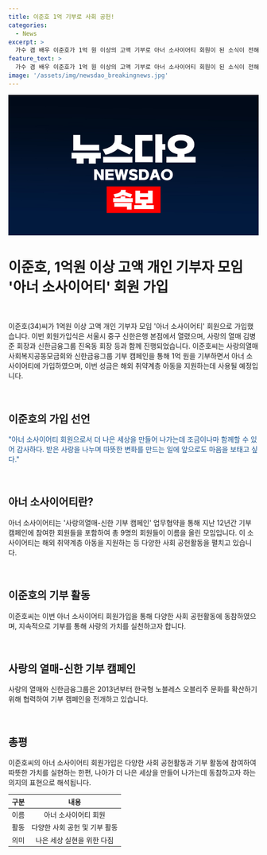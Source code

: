 ```yaml
---
title: 이준호 1억 기부로 사회 공헌!
categories:
  - News
excerpt: >
  가수 겸 배우 이준호가 1억 원 이상의 고액 기부로 아너 소사이어티 회원이 된 소식이 전해졌다. 이씨는 사랑의 열매와 신한금융그룹 기부 캠페인을 통해 1억 원을 약정하고, 이 금액은 해외 취약계층 아동을 지원하는 데 사용될 예정이다. 이에 대해 이씨는 더 나은 세상을 만들기 위해 함께할 수 있어 감사하며, 받은 사랑을 나누며 따뜻한 변화를 만드는 일에 앞으로도 마음을 다할 것이라고 밝혔다. 이씨를 포함해 아너 소사이어티 회원은 총 9명으로, 사랑의 열매와 신한금융그룹은 2013년부터 기부 캠페인 협약을 통해 한국형 노블레스 오블리주 문화를 확산하고 있다.
feature_text: >
  가수 겸 배우 이준호가 1억 원 이상의 고액 기부로 아너 소사이어티 회원이 된 소식이 전해졌다. 이씨는 사랑의 열매와 신한금융그룹 기부 캠페인을 통해 1억 원을 약정하고, 이 금액은 해외 취약계층 아동을 지원하는 데 사용될 예정이다. 이에 대해 이씨는 더 나은 세상을 만들기 위해 함께할 수 있어 감사하며, 받은 사랑을 나누며 따뜻한 변화를 만드는 일에 앞으로도 마음을 다할 것이라고 밝혔다. 이씨를 포함해 아너 소사이어티 회원은 총 9명으로, 사랑의 열매와 신한금융그룹은 2013년부터 기부 캠페인 협약을 통해 한국형 노블레스 오블리주 문화를 확산하고 있다.
image: '/assets/img/newsdao_breakingnews.jpg'
---
```


<p><img src="/assets/img/newsdao_breakingnews.jpg" alt="firstkoreanews 속보" /></p>

<h1>이준호, 1억원 이상 고액 개인 기부자 모임 '아너 소사이어티' 회원 가입</h1>

<p data-ke-size="size16">&nbsp;</p>

<p>이준호(34)씨가 1억원 이상 고액 개인 기부자 모임 '아너 소사이어티' 회원으로 가입했습니다. 이번 회원가입식은 서울시 중구 신한은행 본점에서 열렸으며, 사랑의 열매 김병준 회장과 신한금융그룹 진옥동 회장 등과 함께 진행되었습니다. 이준호씨는 사랑의열매 사회복지공동모금회와 신한금융그룹 기부 캠페인을 통해 1억 원을 기부하면서 아너 소사이어티에 가입하였으며, 이번 성금은 해외 취약계층 아동을 지원하는데 사용될 예정입니다.</p>

<p data-ke-size="size16">&nbsp;</p>

<h2 data-ke-size="size26">이준호의 가입 선언</h2>

<p><span style="color: #1a5490;">"아너 소사이어티 회원으로서 더 나은 세상을 만들어 나가는데 조금이나마 함께할 수 있어 감사하다. 받은 사랑을 나누며 따뜻한 변화를 만드는 일에 앞으로도 마음을 보태고 싶다."</span></p>

<p data-ke-size="size16">&nbsp;</p>

<h2 data-ke-size="size26">아너 소사이어티란?</h2>

<p>아너 소사이어티는 '사랑의열매-신한 기부 캠페인' 업무협약을 통해 지난 12년간 기부 캠페인에 참여한 회원들을 포함하여 총 9명의 회원들이 이름을 올린 모임입니다. 이 소사이어티는 해외 취약계층 아동을 지원하는 등 다양한 사회 공헌활동을 펼치고 있습니다.</p>

<p data-ke-size="size16">&nbsp;</p>

<h2 data-ke-size="size26">이준호의 기부 활동</h2>

<p>이준호씨는 이번 아너 소사이어티 회원가입을 통해 다양한 사회 공헌활동에 동참하였으며, 지속적으로 기부를 통해 사랑의 가치를 실천하고자 합니다.</p>

<p data-ke-size="size16">&nbsp;</p>

<h2 data-ke-size="size26">사랑의 열매-신한 기부 캠페인</h2>

<p>사랑의 열매와 신한금융그룹은 2013년부터 한국형 노블레스 오블리주 문화를 확산하기 위해 협력하여 기부 캠페인을 전개하고 있습니다.</p>

<p data-ke-size="size16">&nbsp;</p>

<h2 data-ke-size="size26">총평</h2>

<p>이준호씨의 아너 소사이어티 회원가입은 다양한 사회 공헌활동과 기부 활동에 참여하여 따뜻한 가치를 실현하는 한편, 나아가 더 나은 세상을 만들어 나가는데 동참하고자 하는 의지의 표현으로 해석됩니다.</p>

<table>
<thead>
<tr>
<th style="text-align: center;">구분</th>
<th style="text-align: center;">내용</th>
</tr>
</thead>
<tbody>
<tr>
<td style="text-align: center;">이름</td>
<td style="text-align: center;">아너 소사이어티 회원</td>
</tr>
<tr>
<td style="text-align: center;">활동</td>
<td style="text-align: center;">다양한 사회 공헌 및 기부 활동</td>
</tr>
<tr>
<td style="text-align: center;">의미</td>
<td style="text-align: center;">나은 세상 실현을 위한 다짐</td>
</tr>
</tbody>
</table>

<p data-ke-size="size16">&nbsp;</p>


